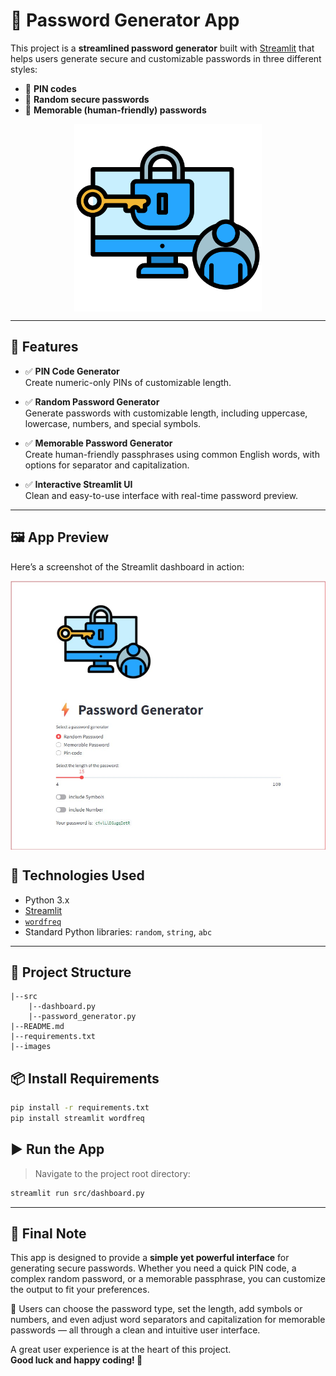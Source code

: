 # 🔐 Password Generator App

This project is a **streamlined password generator** built with [Streamlit](https://streamlit.io/) that helps users generate secure and customizable passwords in three different styles:

- 🔢 **PIN codes**
- 🔐 **Random secure passwords**
- 🧠 **Memorable (human-friendly) passwords**

<img src="images/user-access.png" width="300" alt="User Access Image" style="display:block; margin:auto;" />

---

## 🚀 Features

- ✅ **PIN Code Generator**  
  Create numeric-only PINs of customizable length.

- ✅ **Random Password Generator**  
  Generate passwords with customizable length, including uppercase, lowercase, numbers, and special symbols.

- ✅ **Memorable Password Generator**  
  Create human-friendly passphrases using common English words, with options for separator and capitalization.

- ✅ **Interactive Streamlit UI**  
  Clean and easy-to-use interface with real-time password preview.

---

## 🖼️ App Preview

Here’s a screenshot of the Streamlit dashboard in action:

<img src="images/screenshot.png" width="600" alt="User Access Image" style="display:block; margin:auto;" />


## 🧰 Technologies Used

- Python 3.x
- [Streamlit](https://docs.streamlit.io/)
- [`wordfreq`](https://pypi.org/project/wordfreq/)
- Standard Python libraries: `random`, `string`, `abc`

---

## 📂 Project Structure
```
|--src
    |--dashboard.py
    |--password_generator.py   
|--README.md
|--requirements.txt
|--images
```
## 📦 Install Requirements
```bash
pip install -r requirements.txt
pip install streamlit wordfreq
```
## ▶️ Run the App
> Navigate to the project root directory:
```bash
streamlit run src/dashboard.py
```

---

## 🎯 Final Note

This app is designed to provide a **simple yet powerful interface** for generating secure passwords. Whether you need a quick PIN code, a complex random password, or a memorable passphrase, you can customize the output to fit your preferences.

🔧 Users can choose the password type, set the length, add symbols or numbers, and even adjust word separators and capitalization for memorable passwords — all through a clean and intuitive user interface.

A great user experience is at the heart of this project.  
**Good luck and happy coding! 🚀**



